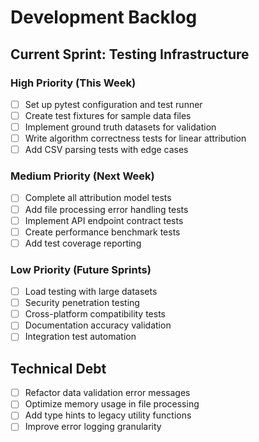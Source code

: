 # Development Backlog

## Current Sprint: Testing Infrastructure

### High Priority (This Week)
- [ ] Set up pytest configuration and test runner
- [ ] Create test fixtures for sample data files
- [ ] Implement ground truth datasets for validation
- [ ] Write algorithm correctness tests for linear attribution
- [ ] Add CSV parsing tests with edge cases

### Medium Priority (Next Week)
- [ ] Complete all attribution model tests
- [ ] Add file processing error handling tests
- [ ] Implement API endpoint contract tests
- [ ] Create performance benchmark tests
- [ ] Add test coverage reporting

### Low Priority (Future Sprints)
- [ ] Load testing with large datasets
- [ ] Security penetration testing
- [ ] Cross-platform compatibility tests
- [ ] Documentation accuracy validation
- [ ] Integration test automation

## Technical Debt
- [ ] Refactor data validation error messages
- [ ] Optimize memory usage in file processing
- [ ] Add type hints to legacy utility functions
- [ ] Improve error logging granularity